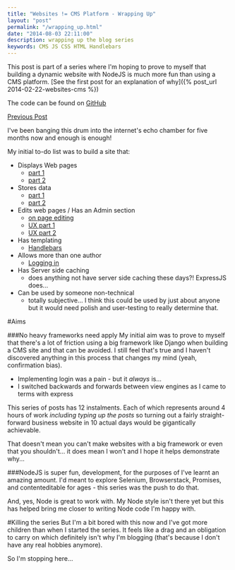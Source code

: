 ```yaml
--- 
title: "Websites != CMS Platform - Wrapping Up" 
layout: "post" 
permalink: "/wrapping_up.html" 
date: "2014-08-03 22:11:00"
description: wrapping up the blog series
keywords: CMS JS CSS HTML Handlebars
---
```

This post is part of a series where I'm hoping to prove to myself that building a dynamic website with NodeJS is much more fun than using a CMS platform. [See the first post for an explanation of why]({% post_url 2014-02-22-websites-cms %})

The code can be found on [GitHub](https://github.com/pauldambra/omniclopse)

[Previous Post](/better-affordance-js.html)

I've been banging this drum into the internet's echo chamber for five months now and enough is enough!

<!--more-->

My initial to-do list was to build a site that:

* Displays Web pages
	* [part 1](/2014/03/websites-cms-displaying-pages.html)
    * [part 2](/2014/03/website-cms-display-pages-part-2.html)
* Stores data
	* [part 1](/Websites-CMS-Platform-Storing-Data.html)
	* [part 2](/Websites-CMS-Platform-Storing-Data2.html)
* Edits web pages / Has an Admin section
	* [on page editing](/On-Page-Editing.html)
	* [UX part 1](/better-affordance.html)
	* [UX part 2](/better-affordance-js.html)
* Has templating
	* [Handlebars](/2014/03/website-cms-display-pages-part-2.html)
* Allows more than one author
	* [Logging in](/websites-CMS-platform-logging-in.html)
* Has Server side caching
	* does anything not have server side caching these days?! ExpressJS does...
* Can be used by someone non-technical
	* totally subjective... I think this could be used by just about anyone but it would need polish and user-testing to really determine that.

#Aims

###No heavy frameworks need apply
My initial aim was to prove to myself that there's a lot of friction using a big framework like Django when building a CMS site and that can be avoided. I still feel that's true and I haven't discovered anything in this process that changes my mind (yeah, confirmation bias).

* Implementing login was a pain - but it *always* is...
* I switched backwards and forwards between view engines as I came to terms with express

This series of posts has 12 instalments. Each of which represents around 4 hours of work *including typing up the posts* so turning out a fairly straight-forward business website in 10 actual days would be gigantically achievable.

That doesn't mean you can't make websites with a big framework or even that you shouldn't... it does mean I won't and I hope it helps demonstrate why...

###NodeJS is super fun, development, for the purposes of
I've learnt an amazing amount. I'd meant to explore Selenium, Browserstack, Promises, and contenteditable for ages - this series was the push to do that.

And, yes, Node is great to work with. My Node style isn't there yet but this has helped bring me closer to writing Node code I'm happy with.

#Killing the series
But I'm a bit bored with this now and I've got more children than when I started the series. It feels like a drag and an obligation to carry on which definitely isn't why I'm blogging (that's because I don't have any real hobbies anymore).

So I'm stopping here...